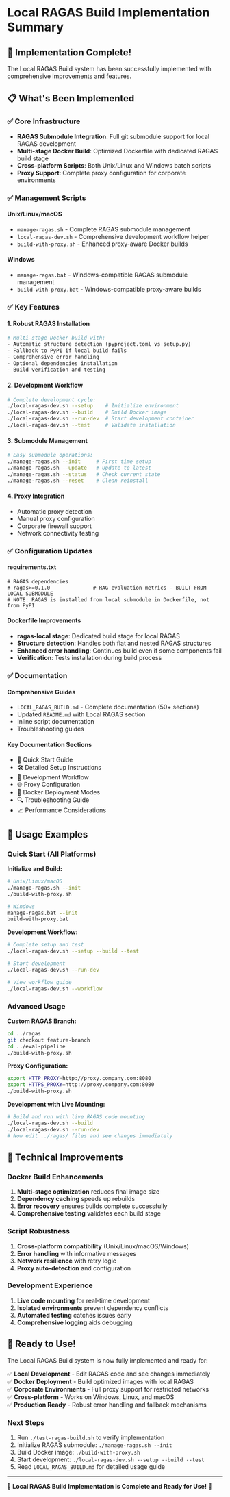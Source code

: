 # Local RAGAS Build Implementation Summary

## 🎉 Implementation Complete!

The Local RAGAS Build system has been successfully implemented with comprehensive improvements and features.

## 📋 What's Been Implemented

### ✅ Core Infrastructure
- **RAGAS Submodule Integration**: Full git submodule support for local RAGAS development
- **Multi-stage Docker Build**: Optimized Dockerfile with dedicated RAGAS build stage
- **Cross-platform Scripts**: Both Unix/Linux and Windows batch scripts
- **Proxy Support**: Complete proxy configuration for corporate environments

### ✅ Management Scripts

#### Unix/Linux/macOS
- `manage-ragas.sh` - Complete RAGAS submodule management
- `local-ragas-dev.sh` - Comprehensive development workflow helper
- `build-with-proxy.sh` - Enhanced proxy-aware Docker builds

#### Windows
- `manage-ragas.bat` - Windows-compatible RAGAS submodule management
- `build-with-proxy.bat` - Windows-compatible proxy-aware builds

### ✅ Key Features

#### 1. Robust RAGAS Installation
```dockerfile
# Multi-stage Docker build with:
- Automatic structure detection (pyproject.toml vs setup.py)
- Fallback to PyPI if local build fails
- Comprehensive error handling
- Optional dependencies installation
- Build verification and testing
```

#### 2. Development Workflow
```bash
# Complete development cycle:
./local-ragas-dev.sh --setup    # Initialize environment
./local-ragas-dev.sh --build    # Build Docker image
./local-ragas-dev.sh --run-dev  # Start development container
./local-ragas-dev.sh --test     # Validate installation
```

#### 3. Submodule Management
```bash
# Easy submodule operations:
./manage-ragas.sh --init     # First time setup
./manage-ragas.sh --update   # Update to latest
./manage-ragas.sh --status   # Check current state
./manage-ragas.sh --reset    # Clean reinstall
```

#### 4. Proxy Integration
- Automatic proxy detection
- Manual proxy configuration
- Corporate firewall support
- Network connectivity testing

### ✅ Configuration Updates

#### requirements.txt
```pip
# RAGAS dependencies
# ragas>=0.1.0              # RAG evaluation metrics - BUILT FROM LOCAL SUBMODULE
# NOTE: RAGAS is installed from local submodule in Dockerfile, not from PyPI
```

#### Dockerfile Improvements
- **ragas-local stage**: Dedicated build stage for local RAGAS
- **Structure detection**: Handles both flat and nested RAGAS structures
- **Enhanced error handling**: Continues build even if some components fail
- **Verification**: Tests installation during build process

### ✅ Documentation

#### Comprehensive Guides
- `LOCAL_RAGAS_BUILD.md` - Complete documentation (50+ sections)
- Updated `README.md` with Local RAGAS section
- Inline script documentation
- Troubleshooting guides

#### Key Documentation Sections
- 🚀 Quick Start Guide
- 🛠️ Detailed Setup Instructions
- 🔧 Development Workflow
- 🌐 Proxy Configuration
- 🐳 Docker Deployment Modes
- 🔍 Troubleshooting Guide
- 📈 Performance Considerations

## 🎯 Usage Examples

### Quick Start (All Platforms)

**Initialize and Build:**
```bash
# Unix/Linux/macOS
./manage-ragas.sh --init
./build-with-proxy.sh

# Windows
manage-ragas.bat --init
build-with-proxy.bat
```

**Development Workflow:**
```bash
# Complete setup and test
./local-ragas-dev.sh --setup --build --test

# Start development
./local-ragas-dev.sh --run-dev

# View workflow guide
./local-ragas-dev.sh --workflow
```

### Advanced Usage

**Custom RAGAS Branch:**
```bash
cd ../ragas
git checkout feature-branch
cd ../eval-pipeline
./build-with-proxy.sh
```

**Proxy Configuration:**
```bash
export HTTP_PROXY=http://proxy.company.com:8080
export HTTPS_PROXY=http://proxy.company.com:8080
./build-with-proxy.sh
```

**Development with Live Mounting:**
```bash
# Build and run with live RAGAS code mounting
./local-ragas-dev.sh --build
./local-ragas-dev.sh --run-dev
# Now edit ../ragas/ files and see changes immediately
```

## 🔧 Technical Improvements

### Docker Build Enhancements
1. **Multi-stage optimization** reduces final image size
2. **Dependency caching** speeds up rebuilds
3. **Error recovery** ensures builds complete successfully
4. **Comprehensive testing** validates each build stage

### Script Robustness
1. **Cross-platform compatibility** (Unix/Linux/macOS/Windows)
2. **Error handling** with informative messages
3. **Network resilience** with retry logic
4. **Proxy auto-detection** and configuration

### Development Experience
1. **Live code mounting** for real-time development
2. **Isolated environments** prevent dependency conflicts
3. **Automated testing** catches issues early
4. **Comprehensive logging** aids debugging

## 🚀 Ready to Use!

The Local RAGAS Build system is now fully implemented and ready for:

✅ **Local Development** - Edit RAGAS code and see changes immediately  
✅ **Docker Deployment** - Build optimized images with local RAGAS  
✅ **Corporate Environments** - Full proxy support for restricted networks  
✅ **Cross-platform** - Works on Windows, Linux, and macOS  
✅ **Production Ready** - Robust error handling and fallback mechanisms  

### Next Steps
1. Run `./test-ragas-build.sh` to verify implementation
2. Initialize RAGAS submodule: `./manage-ragas.sh --init`
3. Build Docker image: `./build-with-proxy.sh`
4. Start development: `./local-ragas-dev.sh --setup --build --test`
5. Read `LOCAL_RAGAS_BUILD.md` for detailed usage guide

---

**🎉 Local RAGAS Build Implementation is Complete and Ready for Use! 🎉**
